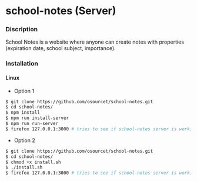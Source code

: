 # school-notes (Server)

### Discription

School Notes is a website where anyone can create notes with properties (expiration date, school subject, importance).

### Installation

#### Linux

- Option 1
```sh
$ git clone https://github.com/osourcet/school-notes.git
$ cd school-notes/
$ npm install
$ npm run install-server
$ npm run run-server
$ firefox 127.0.0.1:3000 # tries to see if school-notes server is working
```

- Option 2
```sh
$ git clone https://github.com/osourcet/school-notes.git
$ cd school-notes/
$ chmod +x install.sh
$ ./install.sh
$ firefox 127.0.0.1:3000 # tries to see if school-notes server is working
```